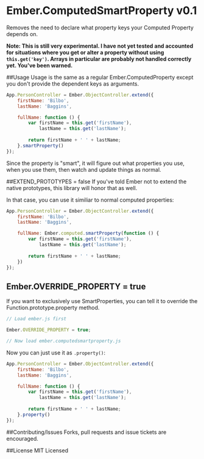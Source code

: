 Ember.ComputedSmartProperty v0.1
=================

Removes the need to declare what property keys your Computed Property depends on.

**Note: This is still very experimental. I have not yet tested and accounted for situations where you get or alter a property without using `this.get('key')`. Arrays in particular are probably not handled correctly yet. You've been warned.**

##Usage
Usage is the same as a regular Ember.ComputedProperty except you don't provide the dependent keys as arguments.

```javascript
App.PersonController = Ember.ObjectController.extend({
    firstName: 'Bilbo',
    lastName: 'Baggins',

    fullName: function () {
    	var firstName = this.get('firstName'),
    		lastName = this.get('lastName');
    		
    	return firstName + ' ' + lastName;
    }.smartProperty()
});
```
Since the property is "smart", it will figure out what properties you use, when you use them, then watch and update things as normal.

##EXTEND_PROTOTYPES = false
If you've told Ember not to extend the native prototypes, this library will honor that as well.

In that case, you can use it similiar to normal computed properties:

```javascript
App.PersonController = Ember.ObjectController.extend({
    firstName: 'Bilbo',
    lastName: 'Baggins',

    fullName: Ember.computed.smartProperty(function () {
    	var firstName = this.get('firstName'),
    		lastName = this.get('lastName');
    		
    	return firstName + ' ' + lastName;
    })
});
```

## Ember.OVERRIDE_PROPERTY = true
If you want to exclusively use SmartProperties, you can tell it to override the Function.prototype.property method.

```javascript
// Load ember.js first

Ember.OVERRIDE_PROPERTY = true;

// Now load ember.computedsmartproperty.js
```

Now you can just use it as `.property()`:

```javascript
App.PersonController = Ember.ObjectController.extend({
    firstName: 'Bilbo',
    lastName: 'Baggins',

    fullName: function () {
    	var firstName = this.get('firstName'),
    		lastName = this.get('lastName');
    		
    	return firstName + ' ' + lastName;
    }.property()
});
```

##Contributing/Issues
Forks, pull requests and issue tickets are encouraged.

##License
MIT Licensed
